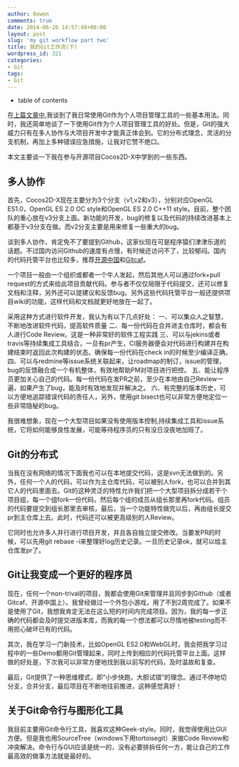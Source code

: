 ```yaml
---
author: 0owen
comments: true
date: 2014-06-26 14:57:49+00:00
layout: post
slug: 'my git workflow part two'
title: 我的Git工作流(下)
wordpress_id: 321
categories:
- Git
tags:
- Git
---
```


* table of contents
<!-- toc -->
在[上篇文章中](http://4gamers.cn/blog/2014/06/25/my-git-workflow-part-one/),我谈到了我日常使用Git作为个人项目管理工具的一些基本用法。同时，我还简单地谈了一下使用Git作为个人项目管理工具的好处。但是，Git的强大威力只有在多人协作与大项目开发中才能真正体会到。它的分布式理念，灵活的分支机制，再加上多种错误应急措施，让我对它赞不绝口。

本文主要谈一下我在参与开源项目Cocos2D-X中学到的一些东西。

<!-- more -->

## 多人协作

首先，Cocos2D-X现在主要分为3个分支（v1,v2和v3），分别对应OpenGL ES1.0，OpenGL ES 2.0 OC style和OpenGL ES 2.0 C++11 style。目前，整个团队的重心放在v3分支上面。新功能的开发，bug的修复以及代码的持续改进基本上都基于v3分支在做。而v2分支主要是用来修复一些重大的bug。

谈到多人协作，肯定免不了要提到Github，这家伙现在可是程序猿们津津乐道的话题。不过国内访问Github的速度有点慢，有时候还访问不了，比较郁闷。国内的代码托管平台也比较多，推荐[开源中国](http://git.oschina.net/)和[Gitcaf](https://gitcafe.com/)。

一个项目一般由一个组织或都者一个牛人发起，然后其他人可以通过fork+pull request的方式来给此项目贡献代码。参与者不仅仅局限于代码提交，还可以修复文档和注释，另外还可以提建议和反馈bug。另外这些代码托管平台一般还提供项目wiki的功能，这样代码和文档就更好地放在一起了。

采用这种方式进行软件开发，我认为有以下几点好处：
一、可以集众人之智慧，不断地改进软件代码，提高软件质量
二、每一份代码在合并进主仓库时，都会有人进行Code Review。这是一种非常好的软件工程实践
三、可以与jekins或者travis等持续集成工具结合，一旦有pr产生，CI服务器便会对代码进行构建并在构建结束时返回此次构建的状态。确保每一份代码在check in的时候至少编译正确。
四、可以与redmine等issue系统关联起来，让roadmap的制订，issue的管理，bug的反馈融合成一个有机整体，有效地帮助PM对项目进行把控。
五、能让程序员更加关心自己的代码。每一份代码在发PR之前，至少在本地由自己Review一遍，如果产生了bug，能及时有效地发现并解决之。
六、有完整的版本历史，可以方便地追踪错误代码的责任人，另外，使用git bisect也可以非常方便地定位一些非常隐秘的bug。

我很难想象，现在一个大型项目如果没有使用版本控制,持续集成工具和issue系统，它将如何能够良性发展，可能等待程序员的只有没日没夜地加班了。

## Git的分布式

当我在没有网络的情况下面我也可以在本地提交代码，这是svn无法做到的。另外，任何一个人的代码，可以作为主仓库代码，可以被别人fork，也可以合并到其它人的代码里面去。Git的这种灵泛的特性允许我们把一个大型项目拆分成若干个项目组，每一个组fork一份代码，然后每个组的成员从组长那里再fork代码。组员的代码要提交到组长那里去审核，最后，当一个功能特性做完以后，再由组长提交pr到主仓库上去。此时，代码还可以被更高级别的人Review。

它同时也允许多人并行进行项目开发，并且各自独立提交修改。当要发PR的时候，可以先用git rebase -i来整理好log历史记录。一旦历史记录ok，就可以给主仓库发pr了。

## Git让我变成一个更好的程序员

现在，任何一个non-trival的项目，我都会使用Git来管理并且同步到Github（或者Gitcaf、开源中国上）。我曾经做过一个外包小游戏，用了不到2周完成了。如果不是使用了Git，我想我肯定无法在这么短的时间内完成项目。因为，我的每一步正确的代码都会及时提交进版本库，而我的每一个想法都可以尽情地被testing而不用担心破坏已有的代码。

其次，我在学习一门新技术，比如OpenGL ES2.0和WebGL时，我会把我学习过程中的一些Demo都用Git管理起来，同时上传到相应的代码托管平台上面。这样做的好处是，下次我可以非常方便地找到我以前写的代码，及时温故和复查。

最后，Git提供了一种思维模式，即“小步快跑，大胆试错”的理念。通过不停地切分支，合并分支，最后项目在不断地往前推进，这种感觉真好！

## 关于Git命令行与图形化工具

我目前主要用Git命令行工具，我喜欢这种Geek-style。同时，我觉得使用比GUI方便。但是我也用SourceTree（windows下用tortoisegit）来做Code Review和冲突解决。命令行与GUI应该是统一的，没有必要排拆任何一方，能让自己的工作最高效的做事方法就是最好的。
